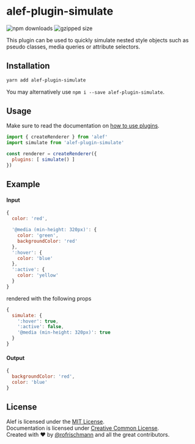 # alef-plugin-simulate


<img alt="npm downloads" src="https://img.shields.io/npm/dm/alef-plugin-simulate.svg"> <img alt="gzipped size" src="https://img.shields.io/badge/gzipped-0.49kb-brightgreen.svg">

This plugin can be used to quickly simulate nested style objects such as pseudo classes, media queries or attribute selectors.

## Installation
```sh
yarn add alef-plugin-simulate
```
You may alternatively use `npm i --save alef-plugin-simulate`.


## Usage
Make sure to read the documentation on [how to use plugins](http://alef.js.org/docs/advanced/Plugins.html).

```javascript
import { createRenderer } from 'alef'
import simulate from 'alef-plugin-simulate'

const renderer = createRenderer({
  plugins: [ simulate() ]
})
```

## Example

#### Input
```javascript
{
  color: 'red',

  '@media (min-height: 320px)': {
    color: 'green',
    backgroundColor: 'red'
  },
  ':hover': {
    color: 'blue'
  },
  ':active': {
    color: 'yellow'
  }
}
```

rendered with the following props
```javascript
{
  simulate: {
    ':hover': true,
    ':active': false,
    '@media (min-height: 320px)': true
  }
}
```

#### Output
```javascript
{
  backgroundColor: 'red',
  color: 'blue'
}
```

## License
Alef is licensed under the [MIT License](http://opensource.org/licenses/MIT).<br>
Documentation is licensed under [Creative Common License](http://creativecommons.org/licenses/by/4.0/).<br>
Created with ♥ by [@rofrischmann](http://rofrischmann.de) and all the great contributors.
